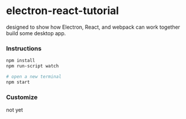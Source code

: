 # electron-react-tutorial
 designed to show how Electron, React, and webpack can work together build some desktop app.


### Instructions

```bash
npm install
npm run-script watch

# open a new terminal
npm start


```
### Customize
not yet
